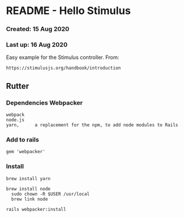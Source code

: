 # README - Hello Stimulus 

### Created: 15 Aug 2020

### Last up: 16 Aug 2020

Easy example for the Stimulus controller. From: 
```
https://stimulusjs.org/handbook/introduction
```

## Rutter 

### Dependencies Webpacker
 
```
webpack 
node.js 
yarn,      a replacement for the npm, to add node modules to Rails  
```

### Add to rails 
```
gem 'webpacker'
```

### Install 
```
brew install yarn

brew install node 
  sudo chown -R $USER /usr/local
  brew link node
  
rails webpacker:install 
 ```
